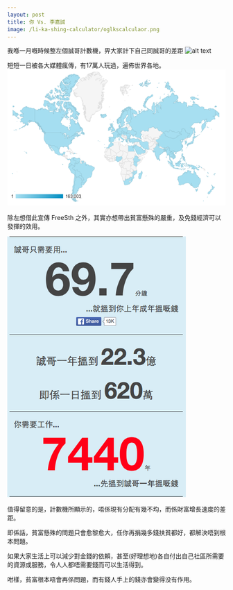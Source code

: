 ```yaml
---
layout: post
title: 你 Vs. 李嘉誠
image: /li-ka-shing-calculator/oglkscalculaor.png
---
```


我喺一月嘅時候整左個誠哥計數機，畀大家計下自己同誠哥的差距
![alt text](/li-ka-shing-calculator/oglkscalculaor.png "誠哥計數機")

短短一日被各大媒體瘋傳，有17萬人玩過，遍佈世界各地。
![alt text](/assets/calculatorworldwide.png "世界各地使用者")

除左想借此宣傳 FreeSth 之外，其實亦想帶出貧富懸殊的嚴重，及免錢經濟可以發揮的效用。

![alt text](/assets/lksdiff.png "同誠哥差距")

值得留意的是，計數機所顯示的，唔係現有分配有幾不均，而係財富增長速度的差距。

即係話，貧富懸殊的問題只會愈黎愈大，任你再捐幾多錢扶貧都好，都解決唔到根本問題。

如果大家生活上可以減少對金錢的依賴，甚至(好理想地)各自付出自己社區所需要的資源或服務，令人人都唔需要錢而可以生活得到。

咁樣，貧富根本唔會再係問題，而有錢人手上的錢亦會變得没有作用。